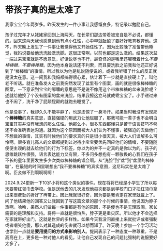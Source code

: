 # 带孩子真的是太难了

我家宝宝今年两岁多。昨天发生的一件小事让我感慨良多，特记录以勉励自己。

孩子过完年才从姥姥家回到上海两天，在长辈们那边带着被宠自是不必说，都懂的。回来这两天我也感觉到他有点小任性，心中早就酝酿了要好好教育教育他。这不，昨天晚上发生了一件事让我觉得他又开始任性了。因为比较晚了准备带他睡觉，我妈说要给他洗洗脸洗洗脚。这很正常啊，以前也都是这么洗的。结果这次盆一端过来宝宝就是不愿意洗，好话说尽也不行，最奇怪的是嘴里还嘟囔着什么*不要棒棒糖，不要棒棒糖*。因为他本身说话还不利索，而且要洗脸之前我和他还正好说到了“棒棒糖”的事情。所以我以为他是乱说随便说的，或者我听错了什么的反正就是没太在意。这一闹我和我妈都搞得很心累，估计着下一步就是直接硬上了，叫他老不听话。就在准备发火之前我突然发现了盆里有个图案，画的就是很像棒棒糖的图案，一下意识到宝宝的嘟囔的意思是不是说不像用这个带棒棒糖的盆来洗脸呢？遂就给他换了个没有图案的盆来洗脸，结果我擦这立马就成乖宝宝了。小手递过来也不闹了，洗干净了屁颠屁颠的就跑去睡觉了。

他是没事了，我却久久不能平静了，也是虚惊了一身冷汗。如果当时我没有发现那个**棒棒糖**的真实意思，直接强硬的用武力让他屈服了，那我可能一辈子也不会明白宝宝其实并没有我想的那么任性。他那么小，很多东西都懂只是苦于语言技巧不够还不会准确表达沟通。就因为这个原因而被大人们认为不懂事，被强迫的去做他们不想做的事情，其实有时候他们的要求真的只是很小很天真，被大人们误解多么可怜啊。很多育儿高人的文章都提到过对待小宝宝要优先回应他们的情绪，不要随随便便主观的就去给他们的行为下标签，你以为的并不一定真的是你以为的。孩子的思维跳跃性很强，语言表达能力又有限，不多问多想抱有一颗敬畏的心我们在孩子不长的童年里要发生多少次类似棒棒糖的误会啊。从“洗脸”到“盆”到“盆里的棒棒糖”，在最短的时间里联想出“我不要棒棒糖”的真实意图，这尼玛实在是太难了啊。臣妾做不到啊啊啊啊！

2024.9.24更新一下10岁小将和这个类似的事件。现在将将已经是小学生了所以每天要带红领巾去学校。但是送他去的几次发现他每次都是到学校门口才把红领巾拿出来很费劲的折好了再带上。因此我就很好奇，因为要是我肯定在家里就戴上了。问了他结果他的回答又让我回到了写这篇文章的那个小时候的事情，他说因为脖子热啊。哈哈，果然人们做每一件事都是有他的原因，不是傻也不是无理取闹，家长需要的是理解和支持。将将一直就是很怕热，脖子更是重灾区。所以他才不会选择在家就带好出门，这就是世界的多样性。如果今天我没问直接上来就批评或者强制或者嘲笑他傻，那么对其造成的伤害就可以想而知了。昨天晚上参加一个学习活动也学到一点就是**要用提问的方式来影响别人**。提问表示了一种态度一种尊重，不是高高在上，更多是一种对他人的看见。让他自己发现自己的问题比强制的说服要好太多了。